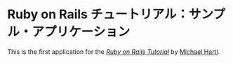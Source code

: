 # Ruby on Rails チュートリアル：サンプル・アプリケーション

This is the first application for the
[*Ruby on Rails Tutorial*](http://railstutorial.jp/)
by [Michael Hartl](http://michaelhartl.com/).
